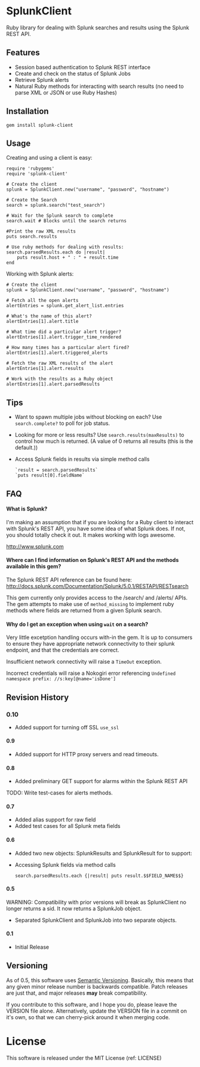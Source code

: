 # SplunkClient

Ruby library for dealing with Splunk searches and results using the Splunk REST API.

## Features

* Session based authentication to Splunk REST interface
* Create and check on the status of Splunk Jobs
* Retrieve Splunk alerts
* Natural Ruby methods for interacting with search results (no need to parse XML or JSON or use Ruby Hashes)

## Installation

	gem install splunk-client

## Usage

Creating and using a client is easy:

	require 'rubygems' 
	require 'splunk-client'

	# Create the client
	splunk = SplunkClient.new("username", "password", "hostname")

	# Create the Search
	search = splunk.search("test_search")

	# Wait for the Splunk search to complete
	search.wait # Blocks until the search returns

	#Print the raw XML results 
	puts search.results

	# Use ruby methods for dealing with results:
	search.parsedResults.each do |result|
		puts result.host + " : " + result.time
	end

Working with Splunk alerts:

    # Create the client
	splunk = SplunkClient.new("username", "password", "hostname")
	
	# Fetch all the open alerts
	alertEntries = splunk.get_alert_list.entries
	
	# What's the name of this alert?
	alertEntries[1].alert.title
	
	# What time did a particular alert trigger?
	alertEntries[1].alert.trigger_time_rendered
	
	# How many times has a particular alert fired?
	alertEntries[1].alert.triggered_alerts
	
	# Fetch the raw XML results of the alert
	alertEntries[1].alert.results
	
	# Work with the results as a Ruby object
	alertEntries[1].alert.parsedResults

## Tips

* Want to spawn multiple jobs without blocking on each? Use `search.complete?` to poll for job status. 

* Looking for more or less results? Use `search.results(maxResults)` to control how much is returned. (A value of 0 returns all results (this is the default.))

* Access Splunk fields in results via simple method calls

      `result = search.parsedResults`
      `puts result[0].fieldName`

## FAQ

#### What is Splunk?

I'm making an assumption that if you are looking for a Ruby client to interact with Splunk's REST API, you have some idea of what Splunk does. If not, you should totally check it out. It makes working with logs awesome. 

http://www.splunk.com

#### Where can I find information on Splunk's REST API and the methods available in this gem?

The Splunk REST API reference can be found here:
http://docs.splunk.com/Documentation/Splunk/5.0.1/RESTAPI/RESTsearch

This gem currently only provides access to the /search/ and /alerts/ APIs. The gem attempts to make use of `method_missing` to implement ruby methods where fields are returned from a given Splunk search. 

#### Why do I get an exception when using `wait` on a search?

Very little excetption handling occurs with-in the gem. It is up to consumers to ensure they have appropriate network connectivity to their splunk endpoint, and that the credentials are correct. 

Insufficient network connectivity will raise a `TimeOut` exception. 

Incorrect credentials will raise a Nokogiri error referencing `Undefined namespace prefix: //s:key[@name='isDone']`

## Revision History

### 0.10

* Added support for turning off SSL `use_ssl`

#### 0.9

* Added support for HTTP proxy servers and read timeouts.

#### 0.8

* Added preliminary GET support for alarms within the Splunk REST API

TODO: Write test-cases for alerts methods.

#### 0.7

* Added alias support for raw field 
* Added test cases for all Splunk meta fields

#### 0.6

* Added two new objects: SplunkResults and SplunkResult for to support:
* Accessing Splunk fields via method calls

    
      search.parsedResults.each {|result| puts result.$$FIELD_NAME$$}



#### 0.5
WARNING: Compatibility with prior versions will break as SplunkClient no longer returns a sid. It now returns a SplunkJob object.

* Separated SplunkClient and SplunkJob into two separate objects. 

#### 0.1

* Initial Release


## Versioning

As of 0.5, this software uses [Semantic Versioning](http://semver.org/). Basically, this means that any given minor release number is backwards compatible. Patch releases are just that, and major releases **may** break compatibility. 

If you contribute to this software, and I hope you do, please leave the VERSION file alone. Alternatively, update the VERSION file in a commit on it's own, so that we can cherry-pick around it when merging code. 

# License

This software is released under the MIT License (ref: LICENSE) 
